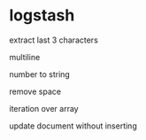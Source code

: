 # logstash
extract last 3 characters

multiline

number to string

remove space

iteration over array

update document without inserting

